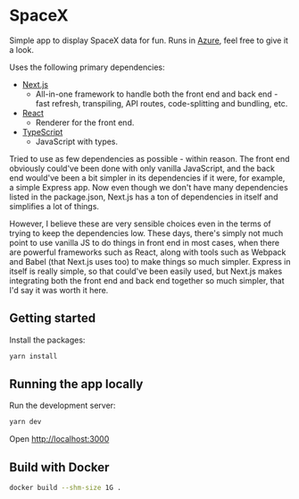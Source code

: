 # SpaceX

Simple app to display SpaceX data for fun. Runs in [Azure](https://tuomokar-spacex.azurewebsites.net/), feel free to give it a look.

Uses the following primary dependencies:

- [Next.js](https://nextjs.org/)
  - All-in-one framework to handle both the front end and back end - fast refresh, transpiling, API routes, code-splitting and bundling, etc.
- [React](https://reactjs.org/)
  - Renderer for the front end.
- [TypeScript](https://www.typescriptlang.org/)
  - JavaScript with types.

Tried to use as few dependencies as possible - within reason. The front end obviously could've been done with only vanilla JavaScript, and
the back end would've been a bit simpler in its dependencies if it were, for example, a simple Express app. Now even though we don't have many dependencies listed in the
package.json, Next.js has a ton of dependencies in itself and simplifies a lot of things.

However, I believe these are very sensible choices even in the terms of trying to keep the dependencies low. These days, there's simply not much point to use vanilla JS
to do things in front end in most cases, when there are powerful frameworks such as React, along with tools such as Webpack and Babel (that Next.js uses too) to make things so much simpler. Express in itself is really simple, so that could've been easily used, but Next.js makes integrating both the front end and back end together so much simpler, that I'd say it was worth it here.

## Getting started

Install the packages:

```bash
yarn install
```

## Running the app locally

Run the development server:

```bash
yarn dev
```

Open [http://localhost:3000](http://localhost:3000)

## Build with Docker

```bash
docker build --shm-size 1G .
```
